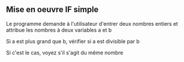 ## Mise en oeuvre IF simple 

Le programme demande à l'utilisateur d'entrer deux nombres entiers et attribue les nombres à deux variables a et b
 
Si a est plus grand que b, vérifier si a est divisible par b

Si c'est le cas, voyez s'il s'agit du même nombre
